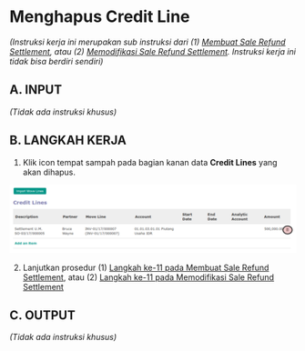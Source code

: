 # Menghapus Credit Line

*(Instruksi kerja ini merupakan sub instruksi dari (1) [Membuat Sale Refund Settlement](./membuat.md), atau (2) [Memodifikasi Sale Refund Settlement](./memodifikasi.md). Instruksi kerja ini tidak bisa berdiri sendiri)*

## A. INPUT

*(Tidak ada instruksi khusus)*

## B. LANGKAH KERJA

1. Klik icon tempat sampah pada bagian kanan data **Credit Lines** yang akan dihapus.

![](../../img/sale-refund-settlement/tombol-hapus-credit-line.png)

2. Lanjutkan prosedur (1) [Langkah ke-11 pada Membuat Sale Refund Settlement](./membuat.md#langkah-11), atau (2) [Langkah ke-11 pada Memodifikasi Sale Refund Settlement](./memodifikasi.md#langkah-11)

## C. OUTPUT

*(Tidak ada instruksi khusus)*
